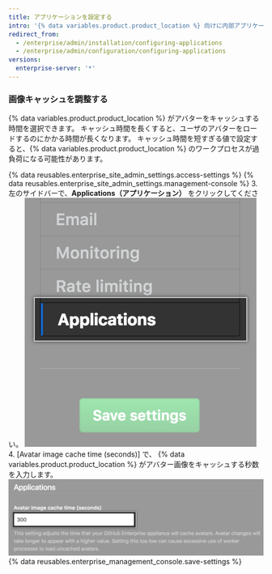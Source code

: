 ```yaml
---
title: アプリケーションを設定する
intro: '{% data variables.product.product_location %} 向けに内部アプリケーションを設定できます。'
redirect_from:
  - /enterprise/admin/installation/configuring-applications
  - /enterprise/admin/configuration/configuring-applications
versions:
  enterprise-server: '*'
---
```


### 画像キャッシュを調整する

{% data variables.product.product_location %} がアバターをキャッシュする時間を選択できます。 キャッシュ時間を長くすると、ユーザのアバターをロードするのにかかる時間が長くなります。 キャッシュ時間を短すぎる値で設定すると、{% data variables.product.product_location %} のワークプロセスが過負荷になる可能性があります。

{% data reusables.enterprise_site_admin_settings.access-settings %}
{% data reusables.enterprise_site_admin_settings.management-console %}
3. 左のサイドバーで、**Applications（アプリケーション）** をクリックしてください。 ![[Settings] サイドバーでの [Applications] タブ](/assets/images/enterprise/management-console/sidebar-applications.png)
4. [Avatar image cache time (seconds)] で、
{% data variables.product.product_location %} がアバター画像をキャッシュする秒数を入力します。
![アバター画像キャッシュのフォームフィールド](/assets/images/enterprise/management-console/add-image-caching-value-field.png)
{% data reusables.enterprise_management_console.save-settings %}
